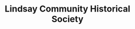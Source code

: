 ---
layout: repo
title: "Lindsay Community Historical Society"
id: 24911
permalink: repos/24911/
---